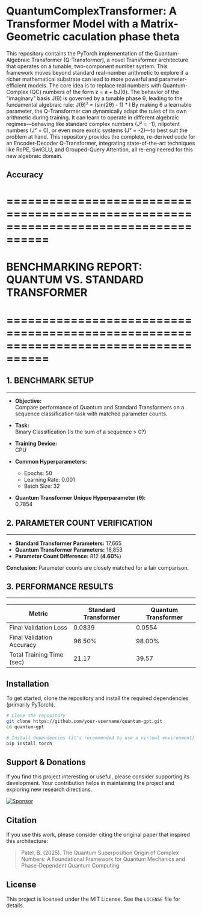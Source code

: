 # QuantumComplexTransformer: A Transformer Model with a Matrix-Geometric caculation phase theta

This repository contains the PyTorch implementation of the Quantum-Algebraic Transformer (Q-Transformer), a novel Transformer architecture that operates on a tunable, two-component number system. This framework moves beyond standard real-number arithmetic to explore if a richer mathematical substrate can lead to more powerful and parameter-efficient models.
The core idea is to replace real numbers with Quantum-Complex (QC) numbers of the form z = a + bJ(θ). The behavior of the "imaginary" basis J(θ) is governed by a tunable phase θ, leading to the fundamental algebraic rule:
J(θ)² = (sin(2θ) - 1) * I
By making θ a learnable parameter, the Q-Transformer can dynamically adapt the rules of its own arithmetic during training. It can learn to operate in different algebraic regimes—behaving like standard complex numbers (J² = -1), nilpotent numbers (J² = 0), or even more exotic systems (J² = -2)—to best suit the problem at hand.
This repository provides the complete, re-derived code for an Encoder-Decoder Q-Transformer, integrating state-of-the-art techniques like RoPE, SwiGLU, and Grouped-Query Attention, all re-engineered for this new algebraic domain.

## Accuracy
# ====================================================================================
#                     BENCHMARKING REPORT: QUANTUM VS. STANDARD TRANSFORMER
# ====================================================================================

## 1. BENCHMARK SETUP
------------------------------------------------------------
- **Objective:**  
  Compare performance of Quantum and Standard Transformers on a sequence classification task with matched parameter counts.

- **Task:**  
  Binary Classification (Is the sum of a sequence > 0?)

- **Training Device:**  
  CPU

- **Common Hyperparameters:**  
  - Epochs: 50  
  - Learning Rate: 0.001  
  - Batch Size: 32  

- **Quantum Transformer Unique Hyperparameter (θ):**  
  0.7854  

## 2. PARAMETER COUNT VERIFICATION
------------------------------------------------------------
- **Standard Transformer Parameters:** 17,665  
- **Quantum Transformer Parameters:** 16,853  
- **Parameter Count Difference:** 812 (**4.60%**)  

**Conclusion:** Parameter counts are closely matched for a fair comparison.

## 3. PERFORMANCE RESULTS
------------------------------------------------------------

| **Metric**                  | **Standard Transformer** | **Quantum Transformer** |
|----------------------------|-------------------------|------------------------|
| Final Validation Loss       | 0.0839                  | 0.0554                 |
| Final Validation Accuracy   | 96.50%                  | 98.00%                 |
| Total Training Time (sec)   | 21.17                   | 39.57                  |


## Installation

To get started, clone the repository and install the required dependencies (primarily PyTorch).

```bash
# Clone the repository
git clone https://github.com/your-username/quantum-gpt.git
cd quantum-gpt

# Install dependencies (it's recommended to use a virtual environment)
pip install torch
```

## Support & Donations

If you find this project interesting or useful, please consider supporting its development. Your contribution helps in maintaining the project and exploring new research directions.

[![Sponsor](https://img.shields.io/badge/Sponsor-EA4AAA?style=for-the-badge&logo=githubsponsors&logoColor=white)](https://github.com/sponsors/bhargavpatel431997)

## Citation

If you use this work, please consider citing the original paper that inspired this architecture:

> Patel, B. (2025). The Quantum Superposition Origin of Complex Numbers: A Foundational Framework for Quantum Mechanics and Phase-Dependent Quantum Computing

## License

This project is licensed under the MIT License. See the `LICENSE` file for details.
